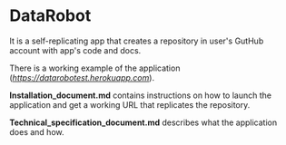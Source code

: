 # DataRobot
It is a self-replicating app that creates a repository in user's GutHub account with app's code and docs.

There is a working example of the application (_https://datarobotest.herokuapp.com_).

**Installation_document.md** contains instructions on how to launch the application and get a working URL that replicates the repository.

**Technical_specification_document.md** describes what the application does and how.
